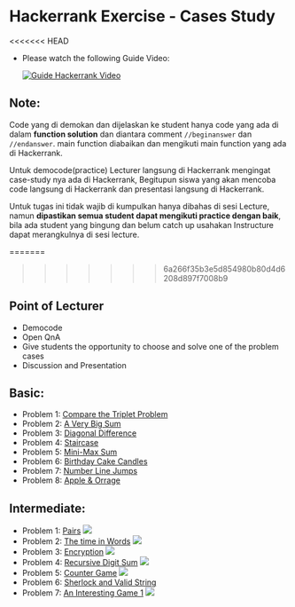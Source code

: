 # Hackerrank Exercise - Cases Study

<<<<<<< HEAD
<!-- beginanswer -->

- Please watch the following Guide Video:

  [![Guide Hackerrank Video](https://s3.amazonaws.com/sr-marketplace-prod/wp-content/uploads/2015/08/hackerrank.jpg)](https://www.youtube.com/watch?v=ng1wp92-ED0)
<!-- endanswer nop -->

<!-- beginanswer -->
## Note:
Code yang di demokan dan dijelaskan ke student hanya code yang ada di dalam **function solution** dan diantara comment `//beginanswer` dan `//endanswer`. main function diabaikan dan mengikuti main function yang ada di Hackerrank. 

Untuk democode(practice) Lecturer langsung di Hackerrank mengingat case-study nya ada di Hackerrank, Begitupun siswa yang akan mencoba code langsung di Hackerrank dan presentasi langsung di Hackerrank.

Untuk tugas ini tidak wajib di kumpulkan hanya dibahas di sesi Lecture, namun **dipastikan semua student dapat mengikuti practice dengan baik**, bila ada student yang bingung dan belum catch up usahakan Instructure dapat merangkulnya di sesi lecture.
<!-- endanswer nop -->
=======

>>>>>>> 6a266f35b3e5d854980b80d4d6208d897f7008b9


## Point of Lecturer
- Democode 
- Open QnA
- Give students the opportunity to choose and solve one of the problem cases
- Discussion and Presentation


## Basic:
- Problem 1: [Compare the Triplet Problem](compare-the-triplets/main.go)
- Problem 2: [A Very Big Sum](very-big-sum/main.go)
- Problem 3: [Diagonal Difference](diagonal-difference/main.go)
- Problem 4: [Staircase](staircase/main.go)
- Problem 5: [Mini-Max Sum](mini-max-sum/main.go)
- Problem 6: [Birthday Cake Candles](birthday-cake-candles/main.go)
- Problem 7: [Number Line Jumps](number-line-jumps/main.go)
- Problem 8: [Apple & Orrage](apple-and-orange/main.go)

## Intermediate:
- Problem 1: [Pairs](pairs/main.go)
[![](https://img.youtube.com/vi/y4kEDSupGxU/maxresdefault.jpg)](https://youtu.be/y4kEDSupGxU)
- Problem 2: [The time in Words](the-time-in-words/main.go)
[![](https://img.youtube.com/vi/LQaaHLngTVg/maxresdefault.jpg)](https://youtu.be/LQaaHLngTVg)
- Problem 3: [Encryption](encryption/main.go)
[![](https://img.youtube.com/vi/DcS0LEZxVi8/maxresdefault.jpg)](https://youtu.be/DcS0LEZxVi8)
- Problem 4: [Recursive Digit Sum](recursive-digit-sum/main.go)
[![](https://img.youtube.com/vi/KfAJUTE5n4Q/maxresdefault.jpg)](https://youtu.be/KfAJUTE5n4Q)
- Problem 5: [Counter Game](counter-game/main.go)
[![](https://img.youtube.com/vi/bcmtF2Cf8uI/maxresdefault.jpg)](https://youtu.be/bcmtF2Cf8uI)
- Problem 6: [Sherlock and Valid String](sherlock-and-valid-string/main.go)
- Problem 7: [An Interesting Game 1](an-interesting-game-1/main.go)
[![](https://img.youtube.com/vi/HHNI_99GKsU/maxresdefault.jpg)](https://youtu.be/HHNI_99GKsU)